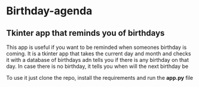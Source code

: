 # Birthday-agenda
## Tkinter app that reminds you of birthdays

This app is useful if you want to be reminded when someones birthday is coming. It is a tkinter app that takes the current day and month and checks it with a database of birthdays adn tells you if there is any birthday on that day. In case there is no birthday, it tells you when will the next birthday be

To use it just clone the repo, install the requirements and run the __app.py__ file
